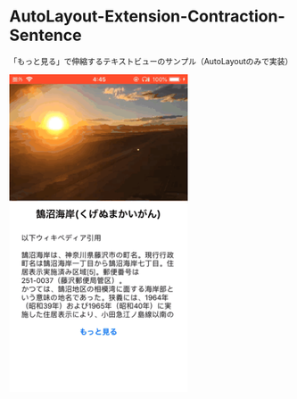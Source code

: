 # AutoLayout-Extension-Contraction-Sentence
「もっと見る」で伸縮するテキストビューのサンプル（AutoLayoutのみで実装）

<img src="https://raw.githubusercontent.com/ddd503/Image-Resource/master/AutoLayout-Extension-Sentence.gif" width="320">
